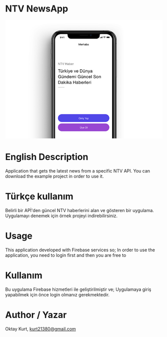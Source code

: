 # NTV NewsApp

![](oktay-kurt-ntv-haber-app.jpg)

# English Description
Application that gets the latest news from a specific NTV API. You can download the example project in order to use it.

# Türkçe kullanım
Belirli bir APİ'den güncel NTV haberlerini alan ve gösteren bir uygulama. Uygulamayı denemek için örnek projeyi indirebilirsiniz.

# Usage
This application developed with Firebase services so;
In order to use the application, you need to login first and then you are free to 

# Kullanım
Bu uygulama Firebase hizmetleri ile geliştirilmiştir ve;
Uygulamaya giriş yapabilmek için önce login olmanız gerekmektedir.

# Author / Yazar
Oktay Kurt, kurt21380@gmail.com
